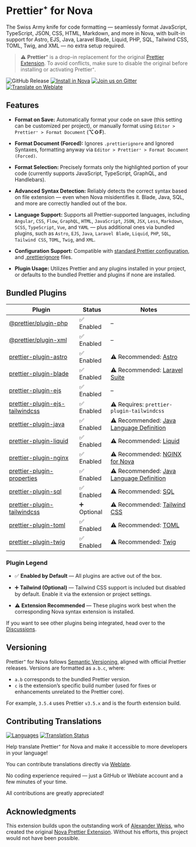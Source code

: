 # Prettier⁺ for Nova

The Swiss Army knife for code formatting — seamlessly format JavaScript, TypeScript,
JSON, CSS, HTML, Markdown, and more in Nova, with built-in support for Astro, EJS,
Java, Laravel Blade, Liquid, PHP, SQL, Tailwind CSS, TOML, Twig, and XML
— no extra setup required.

> ⚠️ **Prettier⁺** is a drop-in replacement for the original [Prettier Extension](https://extensions.panic.com/extensions/alexanderweiss/alexanderweiss.prettier/).
> To avoid conflicts, make sure to disable the original before installing or activating Prettier⁺.

![GitHub Release](https://img.shields.io/github/v/release/stonerl/nova-prettier-extension)
[![Install in Nova](https://img.shields.io/badge/install%20in-nova-blueviolet?style=flat)](https://extensions.panic.com/extensions/stonerl/stonerl.prettier)
[![Join us on Gitter](https://img.shields.io/badge/chat-gitter-%23ED1965?logo=gitter&logoColor=white)](https://matrix.to/#/#prettier+nova:gitter.im)
[![Translate on Weblate](https://img.shields.io/badge/translate-weblate-brightgreen?logo=weblate&logoColor=white)](https://hosted.weblate.org/projects/prettier-for-nova/)

## Features

- **Format on Save:** Automatically format your code on save
  (this setting can be customized per project), or manually format using
  `Editor > Prettier⁺ > Format Document` (**⌥⇧F**).
- **Format Document (Forced):** Ignores `.prettierignore` and Ignored Syntaxes,
  formatting anyway via `Editor > Prettier⁺ > Format Document (Forced)`.
- **Format Selection:** Precisely formats only the highlighted portion of your code
  (currently supports JavaScript, TypeScript, GraphQL, and Handlebars).
- **Advanced Syntax Detection:** Reliably detects the correct syntax based on file extension —
  even when Nova misidentifies it. Blade, Java, SQL, and more are correctly handled
  out of the box.
- **Language Support:** Supports all Prettier-supported languages, including
  `Angular`,
  `CSS`,
  `Flow`,
  `GraphQL`,
  `HTML`,
  `JavaScript`,
  `JSON`,
  `JSX`,
  `Less`,
  `Markdown`,
  `SCSS`,
  `TypeScript`,
  `Vue`, and
  `YAML` —
  plus additional ones via bundled plugins, such as
  `Astro`,
  `EJS`,
  `Java`,
  `Laravel Blade`,
  `Liquid`,
  `PHP`,
  `SQL`,
  `Tailwind CSS`,
  `TOML`,
  `Twig`, and
  `XML`.

- **Configuration Support:** Compatible with [standard Prettier configuration](https://prettier.io/docs/configuration),
  and [.prettierignore](https://prettier.io/docs/ignore) files.
- **Plugin Usage:** Utilizes Prettier and any plugins installed in your project,
  or defaults to the bundled Prettier and plugins if none are installed.

## Bundled Plugins

| Plugin                                                                                                     | Status      | Notes                                                                                                             |
| ---------------------------------------------------------------------------------------------------------- | ----------- | ----------------------------------------------------------------------------------------------------------------- |
| [@prettier/plugin-php](https://github.com/prettier/plugin-php)                                             | ✅ Enabled  | –                                                                                                                 |
| [@prettier/plugin-xml](https://github.com/prettier/plugin-xml)                                             | ✅ Enabled  | –                                                                                                                 |
| [prettier-plugin-astro](https://github.com/withastro/prettier-plugin-astro)                                | ✅ Enabled  | ⚠️ Recommended: [Astro](https://extensions.panic.com/extensions/com.johnlindop/com.johnlindop.nova-astro/)        |
| [prettier-plugin-blade](https://github.com/shufo/prettier-plugin-blade)                                    | ✅ Enabled  | ⚠️ Recommended: [Laravel Suite](https://extensions.panic.com/extensions/emran-mr/emran-mr.laravel/)               |
| [prettier-plugin-ejs](https://github.com/ecmel/prettier-plugin-ejs)                                        | ✅ Enabled  | –                                                                                                                 |
| [prettier-plugin-ejs-tailwindcss](https://github.com/janghye0k/prettier-plugin-ejs-tailwindcss)            | ✅ Enabled  | ⚠️ Requires: `prettier-plugin-tailwindcss`                                                                        |
| [prettier-plugin-java](https://www.jhipster.tech/prettier-java/)                                           | ✅ Enabled  | ⚠️ Recommended: [Java Language Definition](https://extensions.panic.com/extensions/me.frmr/me.frmr.JavaLanguage/) |
| [prettier-plugin-liquid](https://github.com/Shopify/theme-tools/tree/main/packages/prettier-plugin-liquid) | ✅ Enabled  | ⚠️ Recommended: [Liquid](https://extensions.panic.com/extensions/me.arthr/me.arthr.Liquid/)                       |
| [prettier-plugin-nginx](https://github.com/jxddk/prettier-plugin-nginx)                                    | ✅ Enabled  | ⚠️ Recommended: [NGINX for Nova](https://extensions.panic.com/extensions/joncoole/joncoole.nginx)                 |
| [prettier-plugin-properties](https://github.com/eemeli/prettier-plugin-properties)                         | ✅ Enabled  | ⚠️ Recommended: [Java Language Definition](https://extensions.panic.com/extensions/me.frmr/me.frmr.JavaLanguage/) |
| [prettier-plugin-sql](https://github.com/un-ts/prettier/tree/master/packages/sql)                          | ✅ Enabled  | ⚠️ Recommended: [SQL](https://extensions.panic.com/extensions/stonerl/stonerl.sql/)                               |
| [prettier-plugin-tailwindcss](https://github.com/tailwindlabs/prettier-plugin-tailwindcss)                 | ➕ Optional | ⚠️ Recommended: [Tailwind CSS](https://extensions.panic.com/extensions/jasonplatts/jasonplatts.tailwindcss/)      |
| [prettier-plugin-toml](https://github.com/un-ts/prettier/tree/master/packages/toml)                        | ✅ Enabled  | ⚠️ Recommended: [TOML](https://extensions.panic.com/extensions/com.neelyadav/com.neelyadav.toml/)                 |
| [prettier-plugin-twig](https://github.com/zackad/prettier-plugin-twig)                                     | ✅ Enabled  | ⚠️ Recommended: [Twig](https://extensions.panic.com/extensions/tpmatthes/tpmatthes.Twig/)                         |

### Plugin Legend

- ✅ **Enabled by Default** — All plugins are active out of the box.

- ➕ **Tailwind (Optional)** — Tailwind CSS support is included but disabled by default. Enable it via the extension or project settings.

- ⚠️ **Extension Recommended** — These plugins work best when the corresponding Nova syntax extension is installed.

If you want to see other plugins being integrated, head over to the [Discussions](https://github.com/stonerl/nova-prettier-extension/discussions).

## Versioning

Prettier⁺ for Nova follows [Semantic Versioning](https://semver.org/),
aligned with official Prettier releases. Versions are formatted as `a.b.c`, where:

- `a.b` corresponds to the bundled Prettier version.
- `c` is the extension’s specific build number
  (used for fixes or enhancements unrelated to the Prettier core).

For example, `3.5.4` uses Prettier `v3.5.x` and is the fourth extension build.

## Contributing Translations

[![Languages](https://hosted.weblate.org/widget/prettier-for-nova/language-badge.svg)](https://hosted.weblate.org/projects/prettier-for-nova/)
[![Translation Status](https://hosted.weblate.org/widget/prettier-for-nova/svg-badge.svg)](https://hosted.weblate.org/projects/prettier-for-nova/)

Help translate Prettier⁺ for Nova and make it accessible to more developers in
your language!

You can contribute translations directly via [Weblate](https://hosted.weblate.org/projects/prettier-for-nova/).

No coding experience required — just a GitHub or Weblate account and a few
minutes of your time.

All contributions are greatly appreciated!

## Acknowledgments

This extension builds upon the outstanding work of [Alexander Weiss](https://github.com/alexanderweiss),
who created the original [Nova Prettier Extension](https://github.com/alexanderweiss/nova-prettier).
Without his efforts, this project would not have been possible.
